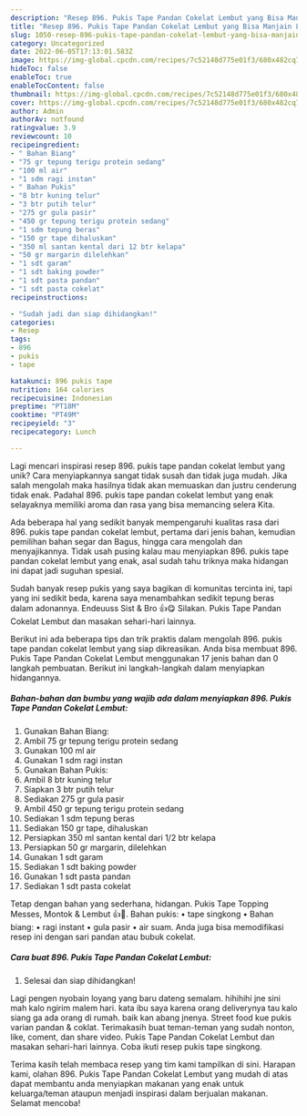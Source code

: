 ```yaml
---
description: "Resep 896. Pukis Tape Pandan Cokelat Lembut yang Bisa Manjain Lidah"
title: "Resep 896. Pukis Tape Pandan Cokelat Lembut yang Bisa Manjain Lidah"
slug: 1050-resep-896-pukis-tape-pandan-cokelat-lembut-yang-bisa-manjain-lidah
category: Uncategorized
date: 2022-06-05T17:13:01.583Z
image: https://img-global.cpcdn.com/recipes/7c52148d775e01f3/680x482cq70/896-pukis-tape-pandan-cokelat-lembut-foto-resep-utama.jpg
hideToc: false
enableToc: true
enableTocContent: false
thumbnail: https://img-global.cpcdn.com/recipes/7c52148d775e01f3/680x482cq70/896-pukis-tape-pandan-cokelat-lembut-foto-resep-utama.jpg
cover: https://img-global.cpcdn.com/recipes/7c52148d775e01f3/680x482cq70/896-pukis-tape-pandan-cokelat-lembut-foto-resep-utama.jpg
author: Admin
authorAv: notfound
ratingvalue: 3.9
reviewcount: 10
recipeingredient:
- " Bahan Biang"
- "75 gr tepung terigu protein sedang"
- "100 ml air"
- "1 sdm ragi instan"
- " Bahan Pukis"
- "8 btr kuning telur"
- "3 btr putih telur"
- "275 gr gula pasir"
- "450 gr tepung terigu protein sedang"
- "1 sdm tepung beras"
- "150 gr tape dihaluskan"
- "350 ml santan kental dari 12 btr kelapa"
- "50 gr margarin dilelehkan"
- "1 sdt garam"
- "1 sdt baking powder"
- "1 sdt pasta pandan"
- "1 sdt pasta cokelat"
recipeinstructions:

- "Sudah jadi dan siap dihidangkan!"
categories:
- Resep
tags:
- 896
- pukis
- tape

katakunci: 896 pukis tape 
nutrition: 164 calories
recipecuisine: Indonesian
preptime: "PT18M"
cooktime: "PT49M"
recipeyield: "3"
recipecategory: Lunch

---
```





Lagi mencari inspirasi resep 896. pukis tape pandan cokelat lembut yang unik? Cara menyiapkannya sangat tidak susah dan tidak juga mudah. Jika salah mengolah maka hasilnya tidak akan memuaskan dan justru cenderung tidak enak. Padahal 896. pukis tape pandan cokelat lembut yang enak selayaknya memiliki aroma dan rasa yang bisa memancing selera Kita.





Ada beberapa hal yang sedikit banyak mempengaruhi kualitas rasa dari 896. pukis tape pandan cokelat lembut, pertama dari jenis bahan, kemudian pemilihan bahan segar dan Bagus, hingga cara mengolah dan menyajikannya. Tidak usah pusing kalau mau menyiapkan 896. pukis tape pandan cokelat lembut yang enak,      asal sudah tahu triknya maka hidangan ini dapat jadi suguhan spesial.














Sudah banyak resep pukis yang saya bagikan di komunitas tercinta ini, tapi yang ini sedikit beda, karena saya menambahkan sedikit tepung beras dalam adonannya. Endeuuss Sist &amp; Bro 👍😋 Silakan. Pukis Tape Pandan Cokelat Lembut dan masakan sehari-hari lainnya.






Berikut ini ada beberapa tips dan trik praktis dalam mengolah 896. pukis tape pandan cokelat lembut yang siap dikreasikan. Anda bisa membuat 896. Pukis Tape Pandan Cokelat Lembut menggunakan 17 jenis bahan dan 0 langkah pembuatan. Berikut ini langkah-langkah dalam menyiapkan hidangannya.

<!--inarticleads1-->

##### Bahan-bahan dan bumbu yang wajib ada dalam menyiapkan 896. Pukis Tape Pandan Cokelat Lembut:

1. Gunakan  Bahan Biang:
1. Ambil 75 gr tepung terigu protein sedang
1. Gunakan 100 ml air
1. Gunakan 1 sdm ragi instan
1. Gunakan  Bahan Pukis:
1. Ambil 8 btr kuning telur
1. Siapkan 3 btr putih telur
1. Sediakan 275 gr gula pasir
1. Ambil 450 gr tepung terigu protein sedang
1. Sediakan 1 sdm tepung beras
1. Sediakan 150 gr tape, dihaluskan
1. Persiapkan 350 ml santan kental dari 1/2 btr kelapa
1. Persiapkan 50 gr margarin, dilelehkan
1. Gunakan 1 sdt garam
1. Sediakan 1 sdt baking powder
1. Gunakan 1 sdt pasta pandan
1. Sediakan 1 sdt pasta cokelat


Tetap dengan bahan yang sederhana, hidangan. Pukis Tape Topping Messes, Montok &amp; Lembut 👍🥰. Bahan pukis: • tape singkong • Bahan biang: • ragi instant • gula pasir • air suam. Anda juga bisa memodifikasi resep ini dengan sari pandan atau bubuk cokelat. 

<!--inarticleads2-->

##### Cara buat 896. Pukis Tape Pandan Cokelat Lembut:


1. Selesai dan siap dihidangkan!

Lagi pengen nyobain loyang yang baru dateng semalam. hihihihi jne sini mah kalo ngirim malem hari. kata ibu saya karena orang deliverynya tau kalo siang ga ada orang di rumah. baik kan abang jnenya. Street food kue pukis varian pandan &amp; coklat. Terimakasih buat teman-teman yang sudah nonton, like, coment, dan share video. Pukis Tape Pandan Cokelat Lembut dan masakan sehari-hari lainnya. Coba ikuti resep pukis tape singkong. 

Terima kasih telah membaca resep yang tim kami tampilkan di sini. Harapan kami, olahan 896. Pukis Tape Pandan Cokelat Lembut yang mudah di atas dapat membantu anda menyiapkan makanan yang enak untuk keluarga/teman ataupun menjadi inspirasi dalam berjualan makanan. Selamat mencoba!
